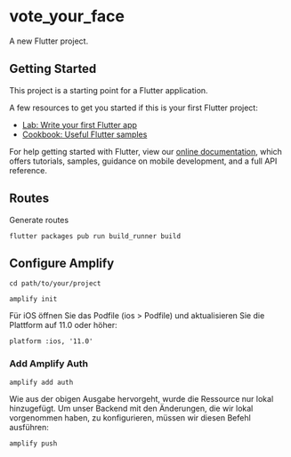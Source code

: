 # vote_your_face

A new Flutter project.

## Getting Started

This project is a starting point for a Flutter application.

A few resources to get you started if this is your first Flutter project:

- [Lab: Write your first Flutter app](https://flutter.dev/docs/get-started/codelab)
- [Cookbook: Useful Flutter samples](https://flutter.dev/docs/cookbook)

For help getting started with Flutter, view our
[online documentation](https://flutter.dev/docs), which offers tutorials,
samples, guidance on mobile development, and a full API reference.

## Routes

Generate routes

``flutter packages pub run build_runner build``

## Configure Amplify

```cd path/to/your/project```

``amplify init``

Für iOS öffnen Sie das Podfile (ios > Podfile) und aktualisieren Sie die Plattform auf 11.0 oder höher:

``platform :ios, '11.0'``

### Add Amplify Auth

``amplify add auth``

Wie aus der obigen Ausgabe hervorgeht, wurde die Ressource nur lokal hinzugefügt. 
Um unser Backend mit den Änderungen, die wir lokal vorgenommen haben, zu konfigurieren, müssen wir diesen Befehl ausführen:

``amplify push``

